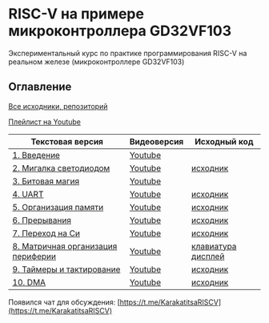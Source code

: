 # RISC-V на примере микроконтроллера GD32VF103

Экспериментальный курс по практике программирования RISC-V на реальном железе (микроконтроллере GD32VF103)

## Оглавление

[Все исходники, репозиторий](https://github.com/KarakatitsaRISCV/riscv-asm)

[Плейлист на Youtube](https://www.youtube.com/watch?v=ArJey3KuUyA&list=PLc7FYD_FgfqcgaWyrxhSr8cy2q23xCY3Q)

| Текстовая версия | Видеоверсия | Исходный код |
|------------------|-------------|--------------|
| [1. Введение](1.intro.md) | [Youtube](https://www.youtube.com/watch?v=ArJey3KuUyA&list=PLc7FYD_FgfqcgaWyrxhSr8cy2q23xCY3Q) | []() |
| [2. Мигалка светодиодом](2.blink.md) | [Youtube](https://www.youtube.com/watch?v=7UrrxNjqqf8&list=PLc7FYD_FgfqcgaWyrxhSr8cy2q23xCY3Q&index=2) | [исходник](https://github.com/KarakatitsaRISCV/riscv-asm/tree/main/1.blink) |
| [3. Битовая магия](3.bitmagic.md) | [Youtube](https://www.youtube.com/watch?v=uTbyINbwNvs&list=PLc7FYD_FgfqcgaWyrxhSr8cy2q23xCY3Q&index=3) | []() |
| [4. UART](4.uart.md) | [Youtube](https://www.youtube.com/watch?v=uZaMwdrY9Eo&list=PLc7FYD_FgfqcgaWyrxhSr8cy2q23xCY3Q&index=4) | [исходник](https://github.com/KarakatitsaRISCV/riscv-asm/tree/main/2.uart) |
| [5. Организация памяти](5.memory.md) | [Youtube](https://www.youtube.com/watch?v=ECqfoAc8lec&list=PLc7FYD_FgfqcgaWyrxhSr8cy2q23xCY3Q&index=5) | [исходник](https://github.com/KarakatitsaRISCV/riscv-asm/tree/main/3.memory) |
| [6. Прерывания](6.interrupts.md) | [Youtube](https://www.youtube.com/watch?v=OYTF6iVvZTo&list=PLc7FYD_FgfqcgaWyrxhSr8cy2q23xCY3Q&index=6) | [исходник](https://github.com/KarakatitsaRISCV/riscv-asm/tree/main/4.interrupt) |
| [7. Переход на Си](7.C.md) | [Youtube](https://www.youtube.com/watch?v=DDSGIknu4Ak&list=PLc7FYD_FgfqcgaWyrxhSr8cy2q23xCY3Q&index=7) | [исходник](https://github.com/KarakatitsaRISCV/riscv-asm/tree/main/5.C) |
| [8. Матричная организация периферии](8.matrix.md) | [Youtube](https://www.youtube.com/watch?v=HP7zUQoAAEQ&list=PLc7FYD_FgfqcgaWyrxhSr8cy2q23xCY3Q&index=8) | [клавиатура](https://github.com/KarakatitsaRISCV/riscv-asm/tree/main/6.matrix_kbd) [дисплей](https://github.com/KarakatitsaRISCV/riscv-asm/tree/main/7.matrix_led) |
| [9. Таймеры и тактирование](9.timers.md) | [Youtube](https://www.youtube.com/watch?v=8WR9gepvWAE&list=PLc7FYD_FgfqcgaWyrxhSr8cy2q23xCY3Q&index=9) | [исходник](https://github.com/KarakatitsaRISCV/riscv-asm/tree/main/8.timer) |
| [10. DMA](10.DMA.md) | [Youtube](https://www.youtube.com/watch?v=myDKs9CTM6k&list=PLc7FYD_FgfqcgaWyrxhSr8cy2q23xCY3Q&index=10) | [исходник](https://github.com/KarakatitsaRISCV/riscv-asm/tree/main/9.DMA) |

Появился чат для обсуждения: [https://t.me/KarakatitsaRISCV](https://t.me/KarakatitsaRISCV)